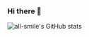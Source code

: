 ### Hi there 👋

![all-smile's GitHub stats](https://github-readme-stats.vercel.app/api?username=all-smile&show_icons=true&theme=tokyonight)


